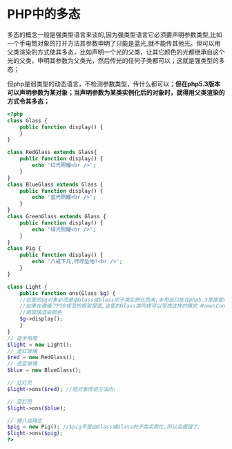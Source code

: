# PHP中的多态


多态的概念一般是强类型语言来谈的,因为强类型语言它必须要声明参数类型,比如一个手电筒对象的打开方法其参数申明了只能是蓝光,就不能传其他光。但可以用父类渲染的方式使其多态，比如声明一个光的父类，让其它颜色的光都继承自这个光的父类，申明其参数为父类光，然后传光的任何子类都可以；这就是强类型的多态；

但php是弱类型的动态语言，不检测参数类型，传什么都可以；**但在php5.3版本可以声明参数为某对象；当声明参数为某类实例化后的对象时，就得用父类渲染的方式令其多态；**

```php
<?php
class Glass { 
	public function display() { 
	} 
} 

class RedGlass extends Glass{ 
	public function display() { 
		echo '红光照耀<br />'; 
	} 
} 
class BlueGlass extends Glass { 
	public function display() { 
		echo '蓝光照耀<br />'; 
	} 
} 
class GreenGlass extends Glass { 
	public function display() { 
		echo '绿光照耀<br />'; 
	} 
} 
class Pig { 
	public function display() { 
		echo '八戒下凡,哼哼坠地!<br />'; 
	} 
} 

class Light { 
	public function ons(Glass $g) { 
	//这里的$g对象必须是由Glass或Glass的子类实例化而来;本用法只能在php5.3里面使用;   
	//如果在遵循了PSR规范的框架里面,这里的Glass类同样可以写成这样的模式 Home\Controller\Glass $g
	//用玻璃渲染颜色 
	$g->display(); 
	} 
} 
// 造手电筒 
$light = new Light(); 
// 造红玻璃 
$red = new RedGlass(); 
// 造蓝玻璃 
$blue = new BlueGlass(); 

// 红灯亮 
$light->ons($red); //把对象传进方法内;

// 蓝灯亮 
$light->ons($blue); 

// 猪八戒降生 
$pig = new Pig(); //$pig不是由Glass或Glass的子类实例化,所以会报错了;
$light->ons($pig); 	
?>
```



